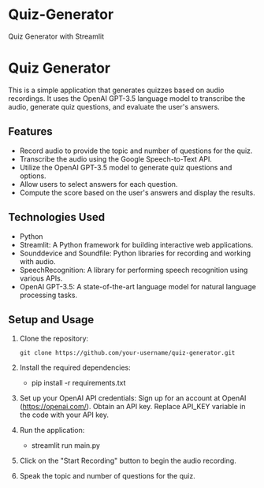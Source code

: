 # Quiz-Generator
Quiz Generator with Streamlit
# Quiz Generator

This is a simple application that generates quizzes based on audio recordings. It uses the OpenAI GPT-3.5 language model to transcribe the audio, generate quiz questions, and evaluate the user's answers.

## Features

- Record audio to provide the topic and number of questions for the quiz.
- Transcribe the audio using the Google Speech-to-Text API.
- Utilize the OpenAI GPT-3.5 model to generate quiz questions and options.
- Allow users to select answers for each question.
- Compute the score based on the user's answers and display the results.

## Technologies Used

- Python
- Streamlit: A Python framework for building interactive web applications.
- Sounddevice and Soundfile: Python libraries for recording and working with audio.
- SpeechRecognition: A library for performing speech recognition using various APIs.
- OpenAI GPT-3.5: A state-of-the-art language model for natural language processing tasks.

## Setup and Usage

1. Clone the repository:

   ```shell
   git clone https://github.com/your-username/quiz-generator.git
2. Install the required dependencies:
   - pip install -r requirements.txt
3. Set up your OpenAI API credentials:
   Sign up for an account at OpenAI (https://openai.com/).
   Obtain an API key.
   Replace API_KEY variable in the code with your API key.
4. Run the application:
   - streamlit run main.py
5. Click on the "Start Recording" button to begin the audio recording.
6. Speak the topic and number of questions for the quiz.
